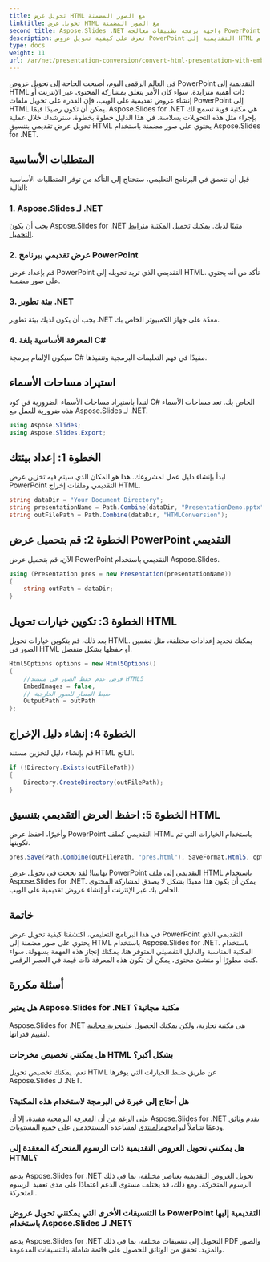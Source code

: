 ```yaml
---
title: تحويل عرض HTML مع الصور المضمنة
linktitle: تحويل عرض HTML مع الصور المضمنة
second_title: Aspose.Slides .NET واجهة برمجة تطبيقات معالجة PowerPoint
description: تعرف على كيفية تحويل عروض PowerPoint التقديمية إلى HTML مع الصور المضمنة باستخدام Aspose.Slides for .NET. دليل خطوة بخطوة للتحويل السلس.
type: docs
weight: 11
url: /ar/net/presentation-conversion/convert-html-presentation-with-embedded-images/
---
```


في العالم الرقمي اليوم، أصبحت الحاجة إلى تحويل عروض PowerPoint التقديمية إلى HTML ذات أهمية متزايدة. سواء كان الأمر يتعلق بمشاركة المحتوى عبر الإنترنت أو إنشاء عروض تقديمية على الويب، فإن القدرة على تحويل ملفات PowerPoint إلى HTML يمكن أن تكون رصيدًا قيمًا. Aspose.Slides for .NET هي مكتبة قوية تسمح لك بإجراء مثل هذه التحويلات بسلاسة. في هذا الدليل خطوة بخطوة، سنرشدك خلال عملية تحويل عرض تقديمي بتنسيق HTML يحتوي على صور مضمنة باستخدام Aspose.Slides for .NET.

## المتطلبات الأساسية

قبل أن نتعمق في البرنامج التعليمي، ستحتاج إلى التأكد من توفر المتطلبات الأساسية التالية:

### 1. Aspose.Slides لـ .NET

 يجب أن يكون Aspose.Slides for .NET مثبتًا لديك. يمكنك تحميل المكتبة من[رابط التحميل](https://releases.aspose.com/slides/net/).

### 2. عرض تقديمي ببرنامج PowerPoint

قم بإعداد عرض PowerPoint التقديمي الذي تريد تحويله إلى HTML. تأكد من أنه يحتوي على صور مضمنة.

### 3. بيئة تطوير .NET

يجب أن يكون لديك بيئة تطوير .NET معدّة على جهاز الكمبيوتر الخاص بك.

### 4. المعرفة الأساسية بلغة C#

سيكون الإلمام ببرمجة C# مفيدًا في فهم التعليمات البرمجية وتنفيذها.

## استيراد مساحات الأسماء

لنبدأ باستيراد مساحات الأسماء الضرورية في كود C# الخاص بك. تعد مساحات الأسماء هذه ضرورية للعمل مع Aspose.Slides لـ .NET.

```csharp
using Aspose.Slides;
using Aspose.Slides.Export;
```

## الخطوة 1: إعداد بيئتك

ابدأ بإنشاء دليل عمل لمشروعك. هذا هو المكان الذي سيتم فيه تخزين عرض PowerPoint التقديمي وملفات إخراج HTML.

```csharp
string dataDir = "Your Document Directory";
string presentationName = Path.Combine(dataDir, "PresentationDemo.pptx");
string outFilePath = Path.Combine(dataDir, "HTMLConversion");
```

## الخطوة 2: قم بتحميل عرض PowerPoint التقديمي

الآن، قم بتحميل عرض PowerPoint التقديمي باستخدام Aspose.Slides.

```csharp
using (Presentation pres = new Presentation(presentationName))
{
    string outPath = dataDir;
}
```

## الخطوة 3: تكوين خيارات تحويل HTML

بعد ذلك، قم بتكوين خيارات تحويل HTML. يمكنك تحديد إعدادات مختلفة، مثل تضمين الصور في HTML أو حفظها بشكل منفصل.

```csharp
Html5Options options = new Html5Options()
{
    //فرض عدم حفظ الصور في مستند HTML5
    EmbedImages = false,
    // ضبط المسار للصور الخارجية
    OutputPath = outPath
};
```

## الخطوة 4: إنشاء دليل الإخراج

قم بإنشاء دليل لتخزين مستند HTML الناتج.

```csharp
if (!Directory.Exists(outFilePath))
{
    Directory.CreateDirectory(outFilePath);
}
```

## الخطوة 5: احفظ العرض التقديمي بتنسيق HTML

وأخيرًا، احفظ عرض PowerPoint التقديمي كملف HTML باستخدام الخيارات التي تم تكوينها.

```csharp
pres.Save(Path.Combine(outFilePath, "pres.html"), SaveFormat.Html5, options);
```

تهانينا! لقد نجحت في تحويل عرض PowerPoint التقديمي إلى ملف HTML باستخدام Aspose.Slides for .NET. يمكن أن يكون هذا مفيدًا بشكل لا يصدق لمشاركة المحتوى الخاص بك عبر الإنترنت أو إنشاء عروض تقديمية على الويب.

## خاتمة

في هذا البرنامج التعليمي، اكتشفنا كيفية تحويل عرض PowerPoint التقديمي الذي يحتوي على صور مضمنة إلى HTML باستخدام Aspose.Slides for .NET. باستخدام المكتبة المناسبة والدليل التفصيلي المتوفر هنا، يمكنك إنجاز هذه المهمة بسهولة. سواء كنت مطورًا أو منشئ محتوى، يمكن أن تكون هذه المعرفة ذات قيمة في العصر الرقمي.

## أسئلة مكررة

### هل يعتبر Aspose.Slides for .NET مكتبة مجانية؟
 Aspose.Slides for .NET هي مكتبة تجارية، ولكن يمكنك الحصول على[تجربة مجانية](https://releases.aspose.com/) لتقييم قدراتها.

### هل يمكنني تخصيص مخرجات HTML بشكل أكبر؟
نعم، يمكنك تخصيص تحويل HTML عن طريق ضبط الخيارات التي يوفرها Aspose.Slides لـ .NET.

### هل أحتاج إلى خبرة في البرمجة لاستخدام هذه المكتبة؟
على الرغم من أن المعرفة البرمجية مفيدة، إلا أن Aspose.Slides for .NET يقدم وثائق ودعمًا شاملاً لبرامجهم[المنتدى](https://forum.aspose.com/) لمساعدة المستخدمين على جميع المستويات.

### هل يمكنني تحويل العروض التقديمية ذات الرسوم المتحركة المعقدة إلى HTML؟
يدعم Aspose.Slides for .NET تحويل العروض التقديمية بعناصر مختلفة، بما في ذلك الرسوم المتحركة. ومع ذلك، قد يختلف مستوى الدعم اعتمادًا على مدى تعقيد الرسوم المتحركة.

### ما التنسيقات الأخرى التي يمكنني تحويل عروض PowerPoint التقديمية إليها باستخدام Aspose.Slides لـ .NET؟
يدعم Aspose.Slides for .NET التحويل إلى تنسيقات مختلفة، بما في ذلك PDF والصور والمزيد. تحقق من الوثائق للحصول على قائمة شاملة بالتنسيقات المدعومة.